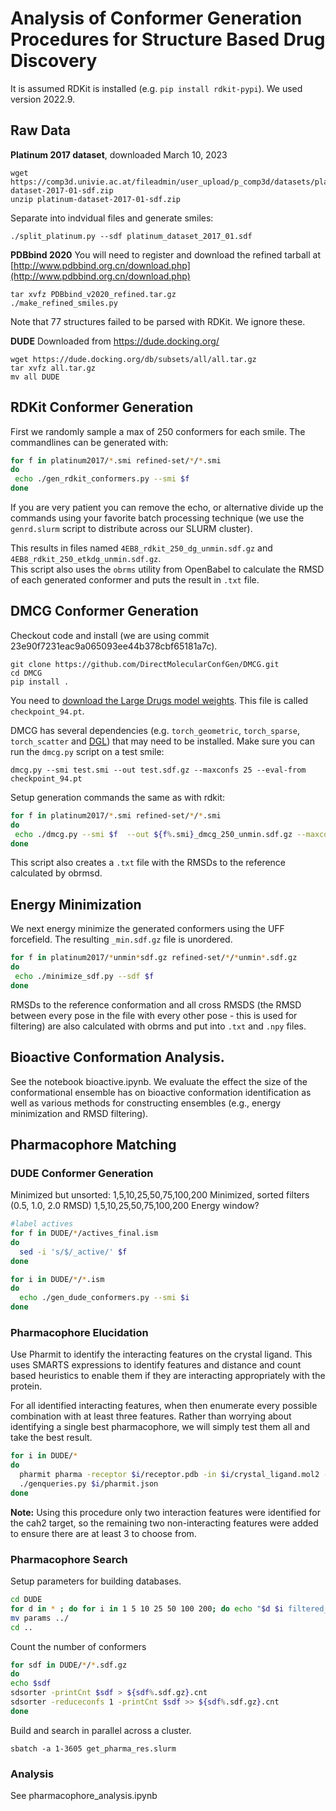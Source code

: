 # Analysis of Conformer Generation Procedures for Structure Based Drug Discovery

It is assumed RDKit is installed (e.g. `pip install rdkit-pypi`).  We used version 2022.9.

## Raw Data

**Platinum 2017 dataset**, downloaded March 10, 2023
```
wget https://comp3d.univie.ac.at/fileadmin/user_upload/p_comp3d/datasets/platinum-dataset-2017-01-sdf.zip
unzip platinum-dataset-2017-01-sdf.zip
```
Separate into indvidual files and generate smiles:
```
./split_platinum.py --sdf platinum_dataset_2017_01.sdf
```

**PDBbind 2020**
You will need to register and download the refined tarball at [http://www.pdbbind.org.cn/download.php](http://www.pdbbind.org.cn/download.php)
```
tar xvfz PDBbind_v2020_refined.tar.gz 
./make_refined_smiles.py 
```
Note that 77 structures failed to be parsed with RDKit.  We ignore these.

**DUDE**
Downloaded from https://dude.docking.org/
```
wget https://dude.docking.org/db/subsets/all/all.tar.gz
tar xvfz all.tar.gz
mv all DUDE
```

## RDKit Conformer Generation

First we randomly sample a max of 250 conformers for each smile.  The commandlines can be generated with:
```bash
for f in platinum2017/*.smi refined-set/*/*.smi 
do 
 echo ./gen_rdkit_conformers.py --smi $f
done
```
If you are very patient you can remove the echo, or alternative divide up the commands using your favorite batch processing technique (we use the `genrd.slurm` script to distribute across our SLURM cluster).

This results in files named `4EB8_rdkit_250_dg_unmin.sdf.gz` and `4EB8_rdkit_250_etkdg_unmin.sdf.gz`.  
This script also uses the `obrms` utility from OpenBabel to calculate the RMSD of each generated conformer and puts the result in `.txt` file.





## DMCG Conformer Generation

Checkout code and install (we are using commit 23e90f7231eac9a065093ee44b378cbf65181a7c).
```
git clone https://github.com/DirectMolecularConfGen/DMCG.git
cd DMCG
pip install .
```

You need to [download the Large Drugs model weights](https://drive.google.com/drive/folders/1piz0gy24bSt_e0ICjEcV5olFcCaJydwG).  This file is called `checkpoint_94.pt`.

DMCG has several dependencies (e.g. `torch_geometric`, `torch_sparse`, `torch_scatter` and [DGL](https://www.dgl.ai/pages/start.html)) that may need to be installed.  Make sure you can run the `dmcg.py` script on a test smile:
```
dmcg.py --smi test.smi --out test.sdf.gz --maxconfs 25 --eval-from checkpoint_94.pt
```

Setup generation commands the same as with rdkit:
```bash
for f in platinum2017/*.smi refined-set/*/*.smi 
do 
 echo ./dmcg.py --smi $f  --out ${f%.smi}_dmcg_250_unmin.sdf.gz --maxconfs 250 --eval-from /tmp/checkpoint_94.pt
done
```
This script also creates a `.txt` file with the RMSDs to the reference calculated by obrmsd.


## Energy Minimization

We next energy minimize the generated conformers using the UFF forcefield.  The resulting `_min.sdf.gz` file
is unordered.

```bash
for f in platinum2017/*unmin*sdf.gz refined-set/*/*unmin*.sdf.gz 
do 
 echo ./minimize_sdf.py --sdf $f
done 
```
RMSDs to the reference conformation and all cross RMSDS (the RMSD between every pose in the file with every other pose - this is used for filtering) are also calculated with obrms and put into `.txt` and `.npy` files.



## Bioactive Conformation Analysis.

See the notebook bioactive.ipynb.
We evaluate the effect the size of the conformational ensemble has on bioactive conformation identification as well as various methods for constructing ensembles (e.g., energy minimization and RMSD filtering).

## Pharmacophore Matching

### DUDE Conformer Generation
Minimized but unsorted: 1,5,10,25,50,75,100,200
Minimized, sorted filters (0.5, 1.0, 2.0 RMSD) 1,5,10,25,50,75,100,200
Energy window?

```bash
#label actives
for f in DUDE/*/actives_final.ism
do 
  sed -i 's/$/_active/' $f
done

for i in DUDE/*/*.ism
do 
  echo ./gen_dude_conformers.py --smi $i
done
```

### Pharmacophore Elucidation

Use Pharmit to identify the interacting features on the crystal ligand.
This uses SMARTS expressions to identify features and distance and count based
heuristics to enable them if they are interacting appropriately with the protein.

For all identified interacting features, when then enumerate every possible
combination with at least three features.  Rather than worrying about identifying
a single best pharmacophore, we will simply test them all and take the best result.

```bash
for i in DUDE/*
do 
  pharmit pharma -receptor $i/receptor.pdb -in $i/crystal_ligand.mol2 -out $i/pharmit.json
  ./genqueries.py $i/pharmit.json
done
```
**Note:** Using this procedure only two interaction features were identified for the cah2 target, so the remaining two non-interacting features were added to ensure there are at least 3 to choose from.

### Pharmacophore Search

Setup parameters for building databases.

```bash
cd DUDE
for d in * ; do for i in 1 5 10 25 50 100 200; do echo "$d $i filtered_2.0"; echo "$d $i filtered_1.5"; echo "$d $i filtered_1.0"; echo "$d $i filtered_0.5"; echo "$d $i unranked"; done; done > params
mv params ../
cd ..
```

Count the number of conformers
```bash
for sdf in DUDE/*/*.sdf.gz
do
echo $sdf
sdsorter -printCnt $sdf > ${sdf%.sdf.gz}.cnt
sdsorter -reduceconfs 1 -printCnt $sdf >> ${sdf%.sdf.gz}.cnt
done
```

Build and search in parallel across a cluster.

`sbatch -a 1-3605 get_pharma_res.slurm`

### Analysis

See pharmacophore_analysis.ipynb
